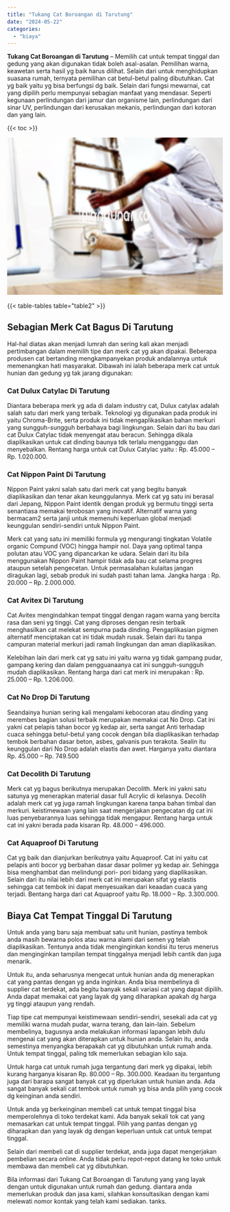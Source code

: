 ```yaml
---
title: "Tukang Cat Boroangan di Tarutung"
date: "2024-05-22"
categories: 
  - "biaya"
---
```


**Tukang Cat Boroangan di Tarutung** – Memilih cat untuk tempat tinggal dan gedung yang akan digunakan tidak boleh asal-asalan. Pemilihan warna, keawetan serta hasil yg baik harus dilihat. Selain dari untuk menghidupkan suasana rumah, ternyata pemilihan cat betul-betul paling dibutuhkan. Cat yg baik yaitu yg bisa berfungsi dg baik. Selain dari fungsi mewarnai, cat yang dipilih perlu mempunyai sebagian manfaat yang mendasar. Seperti kegunaan perlindungan dari jamur dan organisme lain, perlindungan dari sinar UV, perlindungan dari kerusakan mekanis, perlindungan dari kotoran dan yang lain.

{{< toc >}}

![Tukang Cat Boroangan di Tarutung](/images/jasa-cat-murah33.png)

{{< table-tables table="table2" >}}

## Sebagian Merk Cat Bagus Di Tarutung

Hal-hal diatas akan menjadi lumrah dan sering kali akan menjadi pertimbangan dalam memilih tipe dan merk cat yg akan dipakai. Beberapa produsen cat bertanding mengkampanyekan produk andalannya untuk memenangkan hati masyarakat. Dibawah ini ialah beberapa merk cat untuk hunian dan gedung yg tak jarang digunakan:

### Cat Dulux Catylac Di Tarutung

Diantara beberapa merk yg ada di dalam industry cat, Dulux catylax adalah salah satu dari merk yang terbaik. Teknologi yg digunakan pada produk ini yaitu Chroma-Brite, serta produk ini tidak mengaplikasikan bahan merkuri yang sungguh-sungguh berbahaya bagi lingkungan. Selain dari itu bau dari cat Dulux Catylac tidak menyengat atau beracun. Sehingga dikala diaplikasikan untuk cat dinding baunya tdk terlalu mengganggu dan menyebalkan. Rentang harga untuk cat Dulux Catylac yaitu : Rp. 45.000 – Rp. 1.020.000.

### Cat Nippon Paint Di Tarutung

Nippon Paint yakni salah satu dari merk cat yang begitu banyak diaplikasikan dan tenar akan keunggulannya. Merk cat yg satu ini berasal dari Jepang, Nippon Paint identik dengan produk yg bermutu tinggi serta senantiasa memakai terobosan yang inovatif. Alternatif warna yang bermacam2 serta janji untuk memenuhi keperluan global menjadi keunggulan sendiri-sendiri untuk Nippon Paint.

Merk cat yang satu ini memiliki formula yg mengurangi tingkatan Volatile organic Compund (VOC) hingga hampir nol. Daya yang optimal tanpa polutan atau VOC yang dipancarkan ke udara. Selain dari itu bila menggunakan Nippon Paint hampir tidak ada bau cat selama progres ataupun setelah pengecetan. Untuk permasalahan kulaitas jangan diragukan lagi, sebab produk ini sudah pasti tahan lama. Jangka harga : Rp. 20.000 – Rp. 2.000.000.

### Cat Avitex Di Tarutung

Cat Avitex mengindahkan tempat tinggal dengan ragam warna yang bercita rasa dan seni yg tinggi. Cat yang diproses dengan resin terbaik menghasilkan cat melekat sempurna pada dinding. Pengaplikasian pigmen alternatif menciptakan cat ini tidak mudah rusak. Selain dari itu tanpa campuran material merkuri jadi ramah lingkungan dan aman diaplikasikan.

Kelebihan lain dari merk cat yg satu ini yaitu warna yg tidak gampang pudar, gampang kering dan dalam pengguanaanya cat ini sungguh-sungguh mudah diaplikasikan. Rentang harga dari cat merk ini merupakan : Rp. 25.000 – Rp. 1.206.000.

### Cat No Drop Di Tarutung

Seandainya hunian sering kali mengalami kebocoran atau dinding yang merembes bagian solusi terbaik merupakan memakai cat No Drop. Cat ini yakni cat pelapis tahan bocor yg kedap air, serta sangat Anti terhadap cuaca sehingga betul-betul yang cocok dengan bila diaplikasikan terhadap tembok berbahan dasar beton, asbes, galvanis pun terakota. Sealin itu keunggulan dari No Drop adalah elastis dan awet. Harganya yaitu diantara Rp. 45.000 – Rp. 749.500

### Cat Decolith Di Tarutung

Merk cat yg bagus berikutnya merupakan Decolith. Merk ini yakni satu satunya yg menerapkan material dasar full Acrylic di kelasnya. Decolih adalah merk cat yg juga ramah lingkungan karena tanpa bahan timbal dan merkuri. keistimewaan yang lain saat mengerjakan pengecatan dg cat ini luas penyebarannya luas sehingga tidak mengapur. Rentang harga untuk cat ini yakni berada pada kisaran Rp. 48.000 – 496.000.

### Cat Aquaproof Di Tarutung

Cat yg baik dan dianjurkan berikutnya yaitu Aquaproof. Cat ini yaitu cat pelapis anti bocor yg berbahan dasar dasar polimer yg kedap air. Sehingga bisa menghambat dan melindungi pori- pori bidang yang diaplikasikan. Selain dari itu nilai lebih dari merk cat ini merupakan sifat yg elastis sehingga cat tembok ini dapat menyesuaikan dari keaadan cuaca yang terjadi. Bentang harga dari cat Aquaproof yaitu Rp. 18.000 – Rp. 3.300.000.

## Biaya Cat Tempat Tinggal Di Tarutung

Untuk anda yang baru saja membuat satu unit hunian, pastinya tembok anda masih bewarna polos atau warna alami dari semen yg telah diaplikasikan. Tentunya anda tidak menginginkan kondisi itu terus menerus dan menginginkan tampilan tempat tinggalnya menjadi lebih cantik dan juga menarik.

Untuk itu, anda seharusnya mengecat untuk hunian anda dg menerapkan cat yang pantas dengan yg anda inginkan. Anda bisa membelinya di supplier cat terdekat, ada begitu banyak sekali variasi cat yang dapat dipilih. Anda dapat memakai cat yang layak dg yang diharapkan apakah dg harga yg tinggi ataupun yang rendah.

Tiap tipe cat mempunyai keistimewaan sendiri-sendiri, sesekali ada cat yg memiliki warna mudah pudar, warna terang, dan lain-lain. Sebelum membelinya, bagusnya anda melakukan informasi lapangan lebih dulu mengenai cat yang akan diterapkan untuk hunian anda. Selain itu, anda semestinya menyangka berapakah cat yg dibutuhkan untuk rumah anda. Untuk tempat tinggal, paling tdk memerlukan sebagian kilo saja.

Untuk harga cat untuk rumah juga tergantung dari merk yg dipakai, lebih kurang harganya kisaran Rp. 80.000 – Rp. 300.000. Keadaan itu tergantung juga dari barapa sangat banyak cat yg diperlukan untuk hunian anda. Ada sangat banyak sekali cat tembok untuk rumah yg bisa anda pilih yang cocok dg keinginan anda sendiri.

Untuk anda yg berkeinginan membeli cat untuk tempat tinggal bisa memperolehnya di toko terdekat kami. Ada banyak sekali tok cat yang memasarkan cat untuk tempat tinggal. Pilih yang pantas dengan yg diharapkan dan yang layak dg dengan keperluan untuk cat untuk tempat tinggal.

Selain dari membeli cat di supplier terdekat, anda juga dapat mengerjakan pembelian secara online. Anda tidak perlu repot-repot datang ke toko untuk membawa dan membeli cat yg dibutuhkan.

Bila informasi dari Tukang Cat Boroangan di Tarutung yang yang layak dengan untuk digunakan untuk rumah dan gedung. diantara anda memerlukan produk dan jasa kami, silahkan konsultasikan dengan kami melewati nomor kontak yang telah kami sediakan. tanks.
